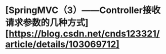 # [SpringMVC（3）——Controller接收请求参数的几种方式][https://blog.csdn.net/cnds123321/article/details/103069712]

